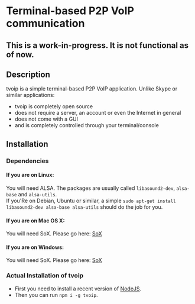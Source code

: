 # Terminal-based P2P VoIP communication

## This is a work-in-progress. It is not functional as of now.

## Description
tvoip is a simple terminal-based P2P VoIP application. Unlike Skype or similar applications:

 - tvoip is completely open source
 - does not require a server, an account or even the Internet in general
 - does not come with a GUI
 - and is completely controlled through your terminal/console

## Installation

### Dependencies

#### If you are on Linux:
You will need ALSA. The packages are usually called `libasound2-dev`, `alsa-base` and `alsa-utils`.  
If you'Re on Debian, Ubuntu or similar, a simple `sudo apt-get install libasound2-dev alsa-base alsa-utils` should do the job for you.

#### If you are on Mac OS X:
You will need SoX. Please go here: [SoX](https://sourceforge.net/projects/sox/files/sox/)

#### If you are on Windows:
You will need SoX. Please go here: [SoX](https://sourceforge.net/projects/sox/files/sox/)

### Actual Installation of tvoip

 - First you need to install a recent version of [NodeJS](https://nodejs.org/en/download/). 
 - Then you can run `npm i -g tvoip`.

